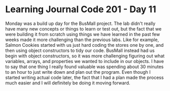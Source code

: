 # Learning Journal Code 201 - Day 11

Monday was a build up day for the BusMall project. The lab didn't really have many new concepts or things to learn or test out, but the fact that we were building it from scratch using things we have learned in the past few weeks made it more challenging than the previous labs. Like for example, Salmon Cookies started with us just hard coding the stores one by one, and then using object constructors to tidy our code. BusMall instead had us begin with object constructors, so it was more challenging figuring out what variables, arrays, and properties we wanted to include in our objects. I have to say that one thing I really found valuable was spending about 30 minutes to an hour to just write down and plan out the program. Even though I started writing actual code later, the fact that I had a plan made the process much easier and I will definitely be doing it moving forward.
